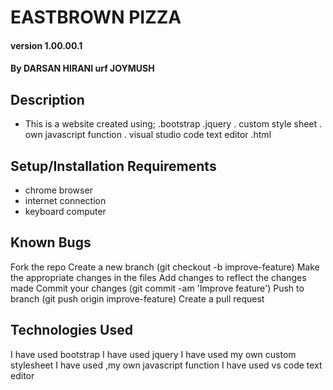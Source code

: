 #  EASTBROWN PIZZA
#### version 1.00.00.1
#### By **DARSAN HIRANI urf JOYMUSH**
## Description
- This is a website created using;
.bootstrap
.jquery
. custom style sheet
. own javascript function
. visual studio code text editor
.html
## Setup/Installation Requirements
* chrome browser
* internet connection
* keyboard computer
## Known Bugs
Fork the repo
Create a new branch (git checkout -b improve-feature)
Make the appropriate changes in the files
Add changes to reflect the changes made
Commit your changes (git commit -am 'Improve feature')
Push to branch (git push origin improve-feature)
Create a pull request
## Technologies Used
I have used bootstrap
I have used jquery
I have used my own custom stylesheet
I have used ,my own javascript function
I have used vs code text editor